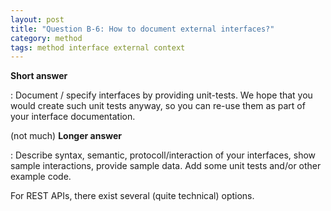```yaml
---
layout: post
title: "Question B-6: How to document external interfaces?"
category: method
tags: method interface external context
---
```




**Short answer**

: Document / specify interfaces by providing unit-tests. We hope that you would create such unit tests anyway, so you can re-use them as part of your interface documentation.

(not much) **Longer answer**

: Describe syntax, semantic, protocoll/interaction of your interfaces, show sample interactions, provide sample data.
Add some unit tests and/or other example code.

For REST APIs, there exist several (quite technical) options.
